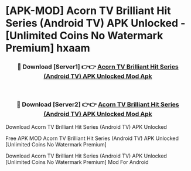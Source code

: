 # [APK-MOD] Acorn TV  Brilliant Hit Series (Android TV) APK Unlocked - [Unlimited Coins No Watermark Premium] hxaam



<div align="center">
<h3>🔴 Download [Server1] 👉👉 <a href="https://momento.my/?title=Acorn_TV__Brilliant_Hit_Series_(Android_TV)_APK_Unlocked">Acorn TV  Brilliant Hit Series (Android TV) APK Unlocked Mod Apk</a></h3><br>

<h3>🔴 Download [Server2] 👉👉 <a href="https://momento.my/?title=Acorn_TV__Brilliant_Hit_Series_(Android_TV)_APK_Unlocked">Acorn TV  Brilliant Hit Series (Android TV) APK Unlocked Mod Apk</a></h3>
</div>



Download Acorn TV  Brilliant Hit Series (Android TV) APK Unlocked 

Free APK MOD Acorn TV  Brilliant Hit Series (Android TV) APK Unlocked [Unlimited Coins No Watermark Premium]

Download Acorn TV  Brilliant Hit Series (Android TV) APK Unlocked [Unlimited Coins No Watermark Premium] Mod For Android
